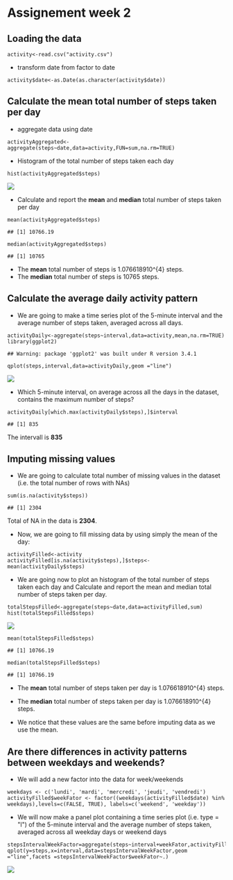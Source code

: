 Assignement week 2
==================

Loading the data
----------------

    activity<-read.csv("activity.csv")

-   transform date from factor to date

<!-- -->

    activity$date<-as.Date(as.character(activity$date))

Calculate the mean total number of steps taken per day
------------------------------------------------------

-   aggregate data using date

<!-- -->

    activityAggregated<-aggregate(steps~date,data=activity,FUN=sum,na.rm=TRUE)

-   Histogram of the total number of steps taken each day

<!-- -->

    hist(activityAggregated$steps)

![](PA1_template_files/figure-markdown_strict/unnamed-chunk-4-1.png)

-   Calculate and report the **mean** and **median** total number of
    steps taken per day

<!-- -->

    mean(activityAggregated$steps)

    ## [1] 10766.19

    median(activityAggregated$steps)

    ## [1] 10765

-   The **mean** total number of steps is 1.076618910^{4} steps.
-   The **median** total number of steps is 10765 steps.

Calculate the average daily activity pattern
--------------------------------------------

-   We are going to make a time series plot of the 5-minute interval and
    the average number of steps taken, averaged across all days.

<!-- -->

    activityDaily<-aggregate(steps~interval,data=activity,mean,na.rm=TRUE)
    library(ggplot2)

    ## Warning: package 'ggplot2' was built under R version 3.4.1

    qplot(steps,interval,data=activityDaily,geom ="line")

![](PA1_template_files/figure-markdown_strict/unnamed-chunk-6-1.png)

-   Which 5-minute interval, on average across all the days in the
    dataset, contains the maximum number of steps?

<!-- -->

    activityDaily[which.max(activityDaily$steps),]$interval

    ## [1] 835

The intervall is **835**

Imputing missing values
-----------------------

-   We are going to calculate total number of missing values in the
    dataset (i.e. the total number of rows with NAs)

<!-- -->

    sum(is.na(activity$steps))

    ## [1] 2304

Total of NA in the data is **2304**.

-   Now, we are going to fill missing data by using simply the mean of
    the day:

<!-- -->

    activityFilled<-activity
    activityFilled[is.na(activity$steps),]$steps<-mean(activityDaily$steps)

-   We are going now to plot an histogram of the total number of steps
    taken each day and Calculate and report the mean and median total
    number of steps taken per day.

<!-- -->

    totalStepsFilled<-aggregate(steps~date,data=activityFilled,sum)
    hist(totalStepsFilled$steps)

![](PA1_template_files/figure-markdown_strict/unnamed-chunk-10-1.png)

    mean(totalStepsFilled$steps)

    ## [1] 10766.19

    median(totalStepsFilled$steps)

    ## [1] 10766.19

-   The **mean** total number of steps taken per day is
    1.076618910^{4} steps.
-   The **median** total number of steps taken per day is
    1.076618910^{4} steps.

-   We notice that these values are the same before imputing data as we
    use the mean.

Are there differences in activity patterns between weekdays and weekends?
-------------------------------------------------------------------------

-   We will add a new factor into the data for week/weekends

<!-- -->

    weekdays <- c('lundi', 'mardi', 'mercredi', 'jeudi', 'vendredi')
    activityFilled$weekFator <- factor((weekdays(activityFilled$date) %in% weekdays),levels=c(FALSE, TRUE), labels=c('weekend', 'weekday'))

-   We will now make a panel plot containing a time series plot (i.e.
    type = "l") of the 5-minute interval and the average number of steps
    taken, averaged across all weekday days or weekend days

<!-- -->

    stepsIntervalWeekFactor=aggregate(steps~interval+weekFator,activityFilled,mean)
    qplot(y=steps,x=interval,data=stepsIntervalWeekFactor,geom ="line",facets =stepsIntervalWeekFactor$weekFator~.)

![](PA1_template_files/figure-markdown_strict/unnamed-chunk-12-1.png)
